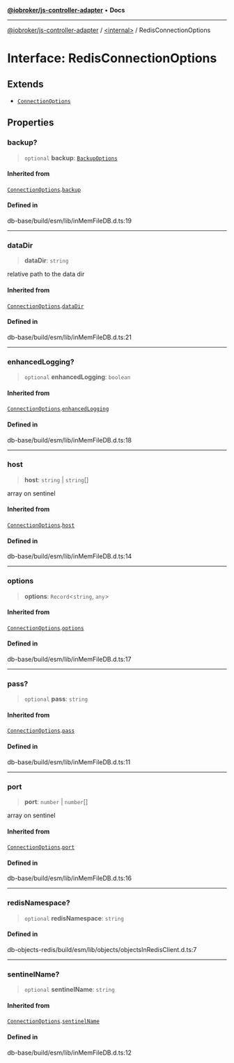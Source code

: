 [**@iobroker/js-controller-adapter**](../../README.md) • **Docs**

***

[@iobroker/js-controller-adapter](../../globals.md) / [\<internal\>](../README.md) / RedisConnectionOptions

# Interface: RedisConnectionOptions

## Extends

- [`ConnectionOptions`](ConnectionOptions.md)

## Properties

### backup?

> `optional` **backup**: [`BackupOptions`](BackupOptions.md)

#### Inherited from

[`ConnectionOptions`](ConnectionOptions.md).[`backup`](ConnectionOptions.md#backup)

#### Defined in

db-base/build/esm/lib/inMemFileDB.d.ts:19

***

### dataDir

> **dataDir**: `string`

relative path to the data dir

#### Inherited from

[`ConnectionOptions`](ConnectionOptions.md).[`dataDir`](ConnectionOptions.md#datadir)

#### Defined in

db-base/build/esm/lib/inMemFileDB.d.ts:21

***

### enhancedLogging?

> `optional` **enhancedLogging**: `boolean`

#### Inherited from

[`ConnectionOptions`](ConnectionOptions.md).[`enhancedLogging`](ConnectionOptions.md#enhancedlogging)

#### Defined in

db-base/build/esm/lib/inMemFileDB.d.ts:18

***

### host

> **host**: `string` \| `string`[]

array on sentinel

#### Inherited from

[`ConnectionOptions`](ConnectionOptions.md).[`host`](ConnectionOptions.md#host)

#### Defined in

db-base/build/esm/lib/inMemFileDB.d.ts:14

***

### options

> **options**: `Record`\<`string`, `any`\>

#### Inherited from

[`ConnectionOptions`](ConnectionOptions.md).[`options`](ConnectionOptions.md#options)

#### Defined in

db-base/build/esm/lib/inMemFileDB.d.ts:17

***

### pass?

> `optional` **pass**: `string`

#### Inherited from

[`ConnectionOptions`](ConnectionOptions.md).[`pass`](ConnectionOptions.md#pass)

#### Defined in

db-base/build/esm/lib/inMemFileDB.d.ts:11

***

### port

> **port**: `number` \| `number`[]

array on sentinel

#### Inherited from

[`ConnectionOptions`](ConnectionOptions.md).[`port`](ConnectionOptions.md#port)

#### Defined in

db-base/build/esm/lib/inMemFileDB.d.ts:16

***

### redisNamespace?

> `optional` **redisNamespace**: `string`

#### Defined in

db-objects-redis/build/esm/lib/objects/objectsInRedisClient.d.ts:7

***

### sentinelName?

> `optional` **sentinelName**: `string`

#### Inherited from

[`ConnectionOptions`](ConnectionOptions.md).[`sentinelName`](ConnectionOptions.md#sentinelname)

#### Defined in

db-base/build/esm/lib/inMemFileDB.d.ts:12
